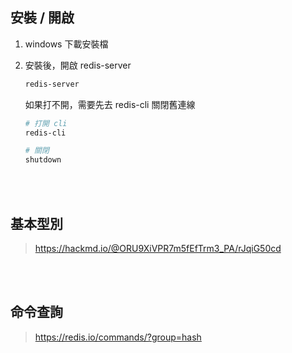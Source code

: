 ## 安裝 / 開啟
1. windows 下載安裝檔
2. 安裝後，開啟 redis-server

    ```sh
    redis-server
    ```

    如果打不開，需要先去 redis-cli 關閉舊連線

    ```sh
    # 打開 cli
    redis-cli

    # 關閉
    shutdown
    ```

<br/>

<br/>

## 基本型別

> https://hackmd.io/@ORU9XiVPR7m5fEfTrm3_PA/rJqiG50cd

<br/>

<br/>

## 命令查詢

> https://redis.io/commands/?group=hash

<br/>

<br/>
